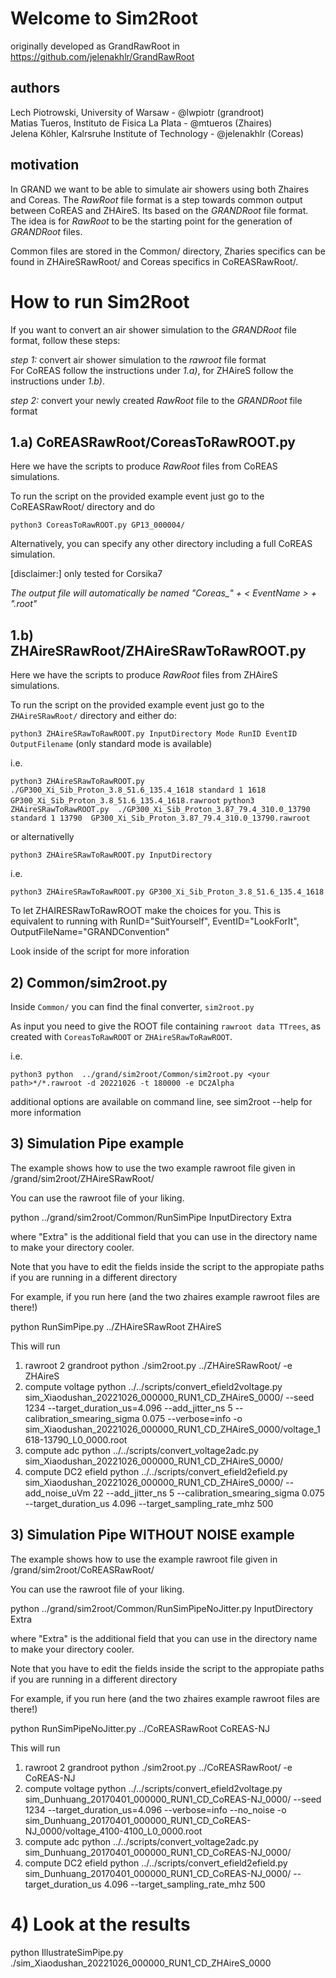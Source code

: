 ﻿# Welcome to Sim2Root
originally developed as GrandRawRoot in https://github.com/jelenakhlr/GrandRawRoot

## authors
Lech Piotrowski, University of Warsaw - @lwpiotr (grandroot)\
Matias Tueros, Instituto de Fisica La Plata - @mtueros (Zhaires)\
Jelena Köhler, Kalrsruhe Institute of Technology  - @jelenakhlr (Coreas)

## motivation
In GRAND we want to be able to simulate air showers using both Zhaires and Coreas.
The _RawRoot_ file format is a step towards common output between CoREAS and ZHAireS. Its based on the _GRANDRoot_ file format.
The idea is for _RawRoot_ to be the starting point for the generation of _GRANDRoot_ files.

Common files are stored in the Common/ directory, Zharies specifics can be found in ZHAireSRawRoot/ and Coreas specifics in CoREASRawRoot/. 

# How to run Sim2Root
If you want to convert an air shower simulation to the _GRANDRoot_ file format, follow these steps:

*step 1:* convert air shower simulation to the _rawroot_ file format\
For CoREAS follow the instructions under *1.a)*, for ZHAireS follow the instructions under *1.b)*.

*step 2:* convert your newly created _RawRoot_ file to the _GRANDRoot_ file format


## 1.a) CoREASRawRoot/CoreasToRawROOT.py
Here we have the scripts to produce _RawRoot_ files from CoREAS simulations.

To run the script on the provided example event just go to the CoREASRawRoot/ directory and do

`python3 CoreasToRawROOT.py GP13_000004/`

Alternatively, you can specify any other directory including a full CoREAS simulation.

[disclaimer:] only tested for Corsika7

*The output file will automatically be named "Coreas_" + < EventName > + ".root"*

## 1.b) ZHAireSRawRoot/ZHAireSRawToRawROOT.py
Here we have the scripts to produce _RawRoot_ files from ZHAireS simulations.

To run the script on the provided example event just go to the `ZHAireSRawRoot/` directory and either do:

`python3 ZHAireSRawToRawROOT.py InputDirectory Mode RunID EventID OutputFilename` (only standard mode is available)

 i.e.

`python3 ZHAireSRawToRawROOT.py  ./GP300_Xi_Sib_Proton_3.8_51.6_135.4_1618 standard 1 1618  GP300_Xi_Sib_Proton_3.8_51.6_135.4_1618.rawroot`
`python3 ZHAireSRawToRawROOT.py  ./GP300_Xi_Sib_Proton_3.87_79.4_310.0_13790 standard 1 13790  GP300_Xi_Sib_Proton_3.87_79.4_310.0_13790.rawroot`

or alternativelly

`python3 ZHAireSRawToRawROOT.py InputDirectory`

 i.e.

`python3 ZHAireSRawToRawROOT.py GP300_Xi_Sib_Proton_3.8_51.6_135.4_1618`

To let ZHAIRESRawToRawROOT make the choices for you. This is equivalent to running with RunID="SuitYourself", EventID="LookForIt", OutputFileName="GRANDConvention"	

Look inside of the script for more inforation

## 2) Common/sim2root.py
Inside `Common/` you can find the final converter, `sim2root.py`

As input you need to give the ROOT file containing `rawroot data TTrees`, as created with `CoreasToRawROOT` or `ZHAireSRawToRawROOT`.

i.e.

`python3 python  ../grand/sim2root/Common/sim2root.py <your path>*/*.rawroot -d 20221026 -t 180000 -e DC2Alpha`

additional options are available on command line, see sim2root --help for more information

## 3) Simulation Pipe example 

The example shows how to use the two example rawroot file given in /grand/sim2root/ZHAireSRawRoot/

You can use the rawroot file of your liking. 

python  ../grand/sim2root/Common/RunSimPipe InputDirectory Extra

where "Extra" is the additional field that you can use in the directory name to make your directory cooler.

Note that you have to edit the fields inside the script to the appropiate paths if you are running in a different directory

For example, if you run here (and the two zhaires example rawroot files are there!)

python RunSimPipe.py ../ZHAireSRawRoot ZHAireS

This will run
1) rawroot 2 grandroot
python ./sim2root.py ../ZHAireSRawRoot/ -e ZHAireS
2) compute voltage
python ../../scripts/convert_efield2voltage.py sim_Xiaodushan_20221026_000000_RUN1_CD_ZHAireS_0000/ --seed 1234 --target_duration_us=4.096 --add_jitter_ns 5 --calibration_smearing_sigma 0.075 --verbose=info -o sim_Xiaodushan_20221026_000000_RUN1_CD_ZHAireS_0000/voltage_1618-13790_L0_0000.root
3) compute adc
python ../../scripts/convert_voltage2adc.py sim_Xiaodushan_20221026_000000_RUN1_CD_ZHAireS_0000/
4) compute DC2 efield
python ../../scripts/convert_efield2efield.py sim_Xiaodushan_20221026_000000_RUN1_CD_ZHAireS_0000/  --add_noise_uVm 22 --add_jitter_ns 5 --calibration_smearing_sigma 0.075 --target_duration_us 4.096 --target_sampling_rate_mhz 500

## 3) Simulation Pipe WITHOUT NOISE example 

The example shows how to use the example rawroot file given in /grand/sim2root/CoREASRawRoot/

You can use the rawroot file of your liking. 

python  ../grand/sim2root/Common/RunSimPipeNoJitter.py InputDirectory Extra

where "Extra" is the additional field that you can use in the directory name to make your directory cooler.

Note that you have to edit the fields inside the script to the appropiate paths if you are running in a different directory

For example, if you run here (and the two zhaires example rawroot files are there!)

python RunSimPipeNoJitter.py ../CoREASRawRoot CoREAS-NJ

This will run
1) rawroot 2 grandroot
python ./sim2root.py ../CoREASRawRoot/ -e CoREAS-NJ
2) compute voltage
python ../../scripts/convert_efield2voltage.py sim_Dunhuang_20170401_000000_RUN1_CD_CoREAS-NJ_0000/ --seed 1234 --target_duration_us=4.096 --verbose=info --no_noise -o sim_Dunhuang_20170401_000000_RUN1_CD_CoREAS-NJ_0000/voltage_4100-4100_L0_0000.root
3) compute adc
python ../../scripts/convert_voltage2adc.py sim_Dunhuang_20170401_000000_RUN1_CD_CoREAS-NJ_0000/
4) compute DC2 efield
python ../../scripts/convert_efield2efield.py sim_Dunhuang_20170401_000000_RUN1_CD_CoREAS-NJ_0000/  --target_duration_us 4.096 --target_sampling_rate_mhz 500




# 4) Look at the results
python IllustrateSimPipe.py ./sim_Xiaodushan_20221026_000000_RUN1_CD_ZHAireS_0000



